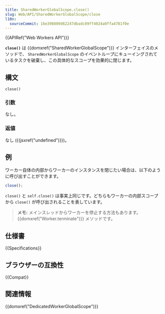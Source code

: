 ```yaml
---
title: SharedWorkerGlobalScope.close()
slug: Web/API/SharedWorkerGlobalScope/close
l10n:
  sourceCommit: 16e398809d62247dbadc89ff4024a0ffa4781f0e
---
```


{{APIRef("Web Workers API")}}

**`close()`** は {{domxref("SharedWorkerGlobalScope")}} インターフェイスのメソッドで、  `SharedWorkerGlobalScope` のイベントループにキューイングされているタスクを破棄し、この具体的なスコープを効果的に閉じます。

## 構文

```js-nolint
close()
```

### 引数

なし。

### 返値

なし ({{jsxref("undefined")}})。

## 例

ワーカー自体の内部からワーカーのインスタンスを閉じたい場合は、以下のように呼び出すことができます。

```js
close();
```

`close()` と `self.close()` は事実上同じです。どちらもワーカーの内部スコープから `close()` が呼び出されることを表しています。

> **メモ:** メインスレッドからワーカーを停止する方法もあります。{{domxref("Worker.terminate")}} メソッドです。

## 仕様書

{{Specifications}}

## ブラウザーの互換性

{{Compat}}

## 関連情報

{{domxref("DedicatedWorkerGlobalScope")}}
